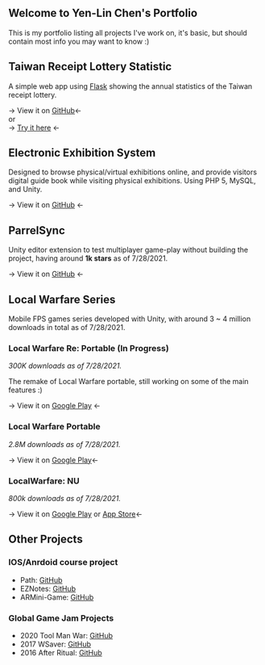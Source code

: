 ## Welcome to Yen-Lin Chen's Portfolio

This is my portfolio listing all projects I've work on, it's basic, but should contain most info you may want to know :)


## Taiwan Receipt Lottery Statistic
A simple web app using [Flask](https://github.com/pallets/flask) showing the annual statistics of the Taiwan receipt lottery.

-> View it on [GitHub](https://github.com/314pies/Taiwan-receipt-lottery-statistic)<-  
or  
-> [Try it here](https://tw-lottery-statistic.appspot.com/) <-

## Electronic Exhibition System
Designed to browse physical/virtual exhibitions online, and provide visitors digital guide book while visiting physical exhibitions. Using PHP 5, MySQL, and Unity.  

-> View it on [GitHub](https://github.com/314pies/EES_Console) <-

## ParrelSync

Unity editor extension to test multiplayer game-play without building the project, having around **1k stars** as of 7/28/2021.  

-> View it on [GitHub](https://github.com/VeriorPies/ParrelSync) <-

## Local Warfare Series
Mobile FPS games series developed with Unity, with around 3 ~ 4 million downloads in total as of 7/28/2021.  

### Local Warfare Re: Portable (In Progress)

*300K downloads as of 7/28/2021.*  

The remake of Local Warfare portable, still working on some of the main features :)

-> View it on [Google Play](https://play.google.com/store/apps/details?id=com.DazadGame.LocalWarfareRePortable) <-

### Local Warfare Portable
*2.8M downloads as of 7/28/2021.*  

-> View it on [Google Play](https://play.google.com/store/apps/details?id=com.OldProduct.LocalWarfarePortable)<-


### LocalWarfare: NU
*800k downloads as of 7/28/2021.*  

-> View it on [Google Play](https://play.google.com/store/apps/details?id=com.DazadGame.LocalWarfareRePortable)  or [App Store](https://apps.apple.com/us/app/local-warfare-name-unknown/id1495948767)<-

## Other Projects

### IOS/Anrdoid course project
* Path: [GitHub](https://github.com/314pies/Paths)
* EZNotes: [GitHub](https://github.com/314pies/EZNotes)
* ARMini-Game: [GitHub](https://github.com/314pies/ARMiniGame)

### Global Game Jam Projects
* 2020 Tool Man War: [GitHub](https://github.com/314pies/ggj2020)
* 2017 WSaver: [GitHub](https://github.com/314pies/WSaver)
* 2016 After Ritual: [GitHub](https://github.com/314pies/project-ggj2016)
